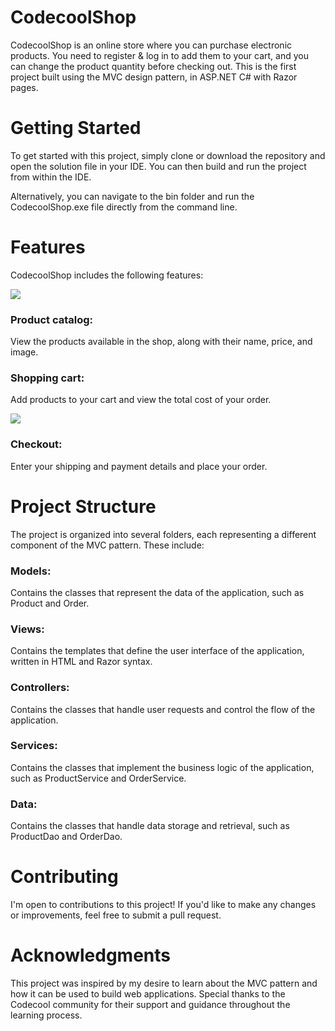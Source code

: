 # CodecoolShop
CodecoolShop is an online store where you can purchase electronic products. You need to register & log in to add them to your cart, and you can change the product quantity before checking out. This is the first project built using the MVC design pattern, in ASP.NET C# with Razor pages.

# Getting Started
To get started with this project, simply clone or download the repository and open the solution file in your IDE. You can then build and run the project from within the IDE.

Alternatively, you can navigate to the bin folder and run the CodecoolShop.exe file directly from the command line.

# Features
CodecoolShop includes the following features:

<img src=https://github.com/Truther24/Drink4You/blob/alex/Screenshot_2.png class="img-class">

### Product catalog:
View the products available in the shop, along with their name, price, and image.
### Shopping cart: 
Add products to your cart and view the total cost of your order.

<img src=https://github.com/Truther24/Drink4You/blob/alex/Screenshot_2.png class="img-class">

### Checkout: 
Enter your shipping and payment details and place your order.

# Project Structure
The project is organized into several folders, each representing a different component of the MVC pattern. These include:

### Models:
Contains the classes that represent the data of the application, such as Product and Order.
### Views:
Contains the templates that define the user interface of the application, written in HTML and Razor syntax.
### Controllers: 
Contains the classes that handle user requests and control the flow of the application.
### Services:
Contains the classes that implement the business logic of the application, such as ProductService and OrderService.
### Data:
Contains the classes that handle data storage and retrieval, such as ProductDao and OrderDao.

# Contributing
I'm open to contributions to this project! If you'd like to make any changes or improvements, feel free to submit a pull request.

# Acknowledgments
This project was inspired by my desire to learn about the MVC pattern and how it can be used to build web applications. Special thanks to the Codecool community for their support and guidance throughout the learning process.
